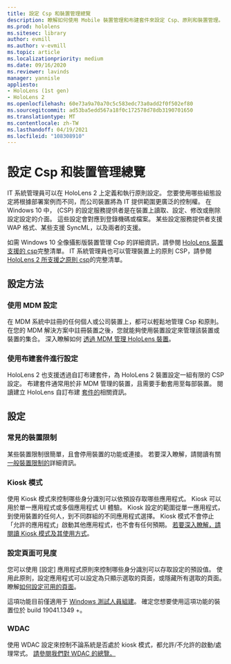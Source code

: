 ```yaml
---
title: 設定 Csp 和裝置管理總覽
description: 瞭解如何使用 Mobile 裝置管理和布建套件來設定 Csp、原則和裝置管理。
ms.prod: hololens
ms.sitesec: library
author: evmill
ms.author: v-evmill
ms.topic: article
ms.localizationpriority: medium
ms.date: 09/16/2020
ms.reviewer: lavinds
manager: yannisle
appliesto:
- HoloLens (1st gen)
- HoloLens 2
ms.openlocfilehash: 60e73a9a70a70c5c583edc73a0add2f0f502ef80
ms.sourcegitcommit: ad53ba5edd567a18f0c172578d78db3190701650
ms.translationtype: MT
ms.contentlocale: zh-TW
ms.lasthandoff: 04/19/2021
ms.locfileid: "108308910"
---
```

# <a name="configure-csps-and-device-management-overview"></a>設定 Csp 和裝置管理總覽

IT 系統管理員可以在 HoloLens 2 上定義和執行原則設定。 您要使用哪些組態設定將根據部署案例而不同，而公司裝置將為 IT 提供範圍更廣泛的控制權。 在 Windows 10 中， (CSP) 的設定服務提供者是在裝置上讀取、設定、修改或刪除設定設定的介面。 這些設定會對應到登錄機碼或檔案。 某些設定服務提供者支援 WAP 格式、某些支援 SyncML，以及兩者的支援。

如需 Windows 10 全像攝影版裝置管理 Csp 的詳細資訊，請參閱 [HoloLens 裝置支援的 csp](https://docs.microsoft.com/windows/client-management/mdm/configuration-service-provider-reference#hololens)完整清單。
IT 系統管理員也可以管理裝置上的原則 CSP，請參閱 [HoloLens 2 所支援之原則 csp](https://docs.microsoft.com/windows/client-management/mdm/policy-csps-supported-by-hololens2)的完整清單。

## <a name="configuration-methods"></a>設定方法

### <a name="configure-with-mdm"></a>使用 MDM 設定

在 MDM 系統中註冊的任何個人或公司裝置上，都可以輕鬆地管理 Csp 和原則。 在您的 MDM 解決方案中註冊裝置之後，您就能夠使用裝置設定來管理該裝置或裝置的集合。 深入瞭解如何 [透過 MDM 管理 HoloLens 裝置](hololens-mdm-configure.md)。

### <a name="configure-with-provisioning-packages"></a>使用布建套件進行設定

HoloLens 2 也支援透過自訂布建套件，為 HoloLens 2 裝置設定一組有限的 CSP 設定。 布建套件通常用於非 MDM 管理的裝置，且需要手動套用至每部裝置。 閱讀建立 HoloLens 自訂布建 [套件的](https://docs.microsoft.com/hololens/hololens-provisioning)相關資訊。

## <a name="configurations"></a>設定

### <a name="common-device-restrictions"></a>常見的裝置限制

某些裝置限制很簡單，且會停用裝置的功能或連接。 若要深入瞭解，請閱讀有關[一般裝置限制的](hololens-common-device-restrictions.md)詳細資訊。

### <a name="kiosk-modes"></a>Kiosk 模式

使用 Kiosk 模式來控制哪些身分識別可以依預設存取哪些應用程式。 Kiosk 可以用於單一應用程式或多個應用程式 UI 體驗。 Kiosk 設定的範圍從單一應用程式，到使用裝置的任何人，到不同群組的不同應用程式選擇。 Kiosk 模式不會停止「允許的應用程式」啟動其他應用程式，也不會有任何預期。 [若要深入瞭解，請閱讀 Kiosk 模式及其使用方式](hololens-kiosk.md)。

### <a name="settings-page-visibility"></a>設定頁面可見度

您可以使用 [設定] 應用程式原則來控制哪些身分識別可以存取設定的預設值。 使用此原則，設定應用程式可以設定為只顯示選取的頁面，或隱藏所有選取的頁面。 瞭解[如何設定可用的頁面](settings-uri-list.md)。

這項功能目前僅適用于 [Windows 測試人員組建](hololens-insider.md)。 確定您想要使用這項功能的裝置位於 build 19041.1349 +。

### <a name="wdac"></a>WDAC

使用 WDAC 設定來控制不論系統是否處於 kiosk 模式，都允許/不允許的啟動/處理常式。
[請參閱我們對 WDAC 的總覽。](windows-defender-application-control-wdac.md)
